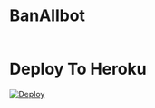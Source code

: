 # BanAllbot



<img src="https://camo.githubusercontent.com/82291b0fe831bfc6781e07fc5090cbd0a8b912bb8b8d4fec0696c881834f81ac/68747470733a2f2f70726f626f742e6d656469612f394575424971676170492e676966" width="800" height="3">



# Deploy To Heroku 
[![Deploy](https://www.herokucdn.com/deploy/button.svg)](https://dashboard.heroku.com/new?template=https://github.com/Hasnainkk/BanAllBots)
